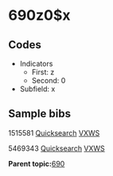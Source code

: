 # 690z0$x

## Codes

-   Indicators
    -   First: z
    -   Second: 0
-   Subfield: x

## Sample bibs

1515581 [Quicksearch](https://search.library.yale.edu/catalog/1515581) [VXWS](http://prodorbis.library.yale.edu:7014/vxws/GetHoldingsService?bibId=1515581)

5469343 [Quicksearch](https://search.library.yale.edu/catalog/5469343) [VXWS](http://prodorbis.library.yale.edu:7014/vxws/GetHoldingsService?bibId=5469343)

**Parent topic:**[690](../../tags/690/690.md)

